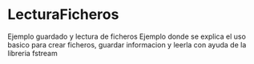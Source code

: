 # LecturaFicheros
Ejemplo guardado y lectura de ficheros
Ejemplo donde se explica el uso basico para crear ficheros, guardar informacion y leerla con ayuda de la libreria fstream
